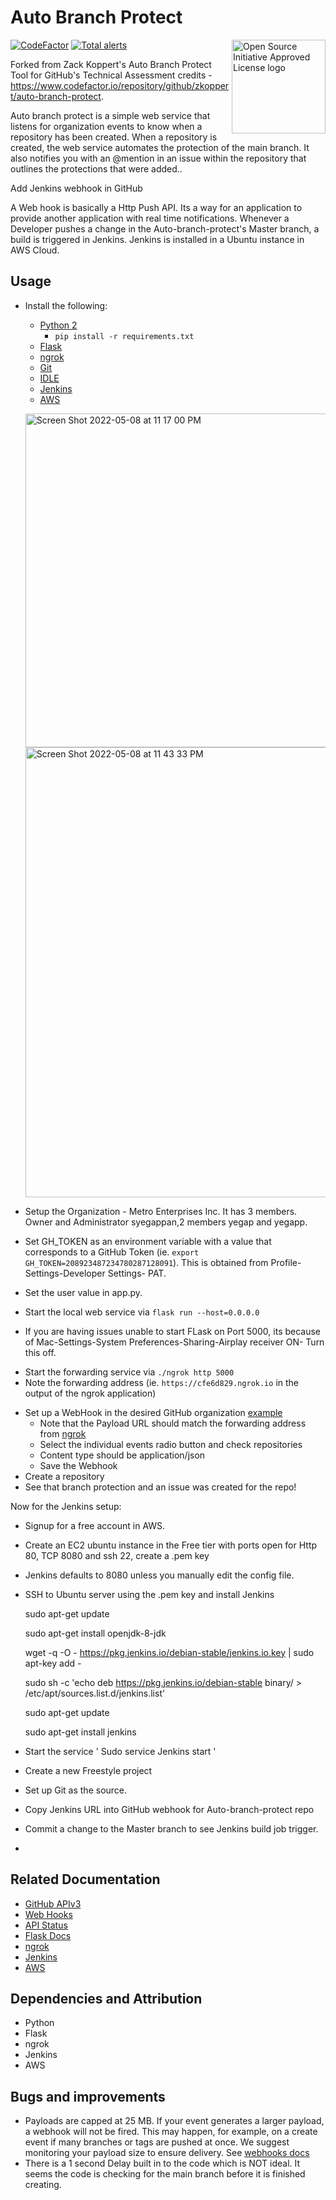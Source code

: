 # Auto Branch Protect
<a href="https://opensource.org"><img height="150" align="right" src="https://opensource.org/files/OSIApprovedCropped.png" alt="Open Source Initiative Approved License logo"></a>

[![CodeFactor](https://www.codefactor.io/repository/github/zkoppert/auto-branch-protect/badge?s=c9ed51e74e4a59d7e3a0e766fe56b1237a53d1c4)](https://www.codefactor.io/repository/github/zkoppert/auto-branch-protect)  [![Total alerts](https://img.shields.io/lgtm/alerts/g/zkoppert/Auto-branch-protect.svg?logo=lgtm&logoWidth=18)](https://lgtm.com/projects/g/zkoppert/Auto-branch-protect/alerts/)

Forked from Zack Koppert's Auto Branch Protect Tool for GitHub's Technical Assessment credits - https://www.codefactor.io/repository/github/zkoppert/auto-branch-protect.

Auto branch protect is a simple web service that listens for organization events to know when a repository has been created. When a repository is created, the web service automates the protection of the main branch. It also notifies you with an @mention in an issue within the repository that outlines the protections that were added..



Add Jenkins webhook in GitHub

  A Web hook is basically a Http Push API. Its a way for an application to provide another application with real time notifications. Whenever a Developer pushes a change in the Auto-branch-protect's Master branch, a build is triggered in Jenkins. Jenkins is installed in a Ubuntu instance in AWS Cloud. 

## Usage
- Install the following:
  - [Python 2](https://www.python.org/downloads/)
    - `pip install -r requirements.txt`
  - [Flask](https://flask.palletsprojects.com/en/1.1.x/installation/#installation)
  - [ngrok](https://dashboard.ngrok.com/get-started)
  - [Git](https://git-scm.com/download/mac)
  - [IDLE](https://docs.python.org/3/library/idle.html)
  - [Jenkins](https://www.jenkins.io/download/)
  - [AWS](https://portal.aws.amazon.com/billing/signup#/start/email)



  <img width="534" alt="Screen Shot 2022-05-08 at 11 17 00 PM" src="https://user-images.githubusercontent.com/104956469/167351261-622ebe50-799b-4d4a-b4c2-6b8ce1bc7da0.png"><img width="720" alt="Screen Shot 2022-05-08 at 11 43 33 PM" src="https://user-images.githubusercontent.com/104956469/167354585-759b86c7-b9fe-4563-aa92-b6d0de346f26.png">


  
  
- Setup the Organization - Metro Enterprises Inc. It has 3 members. Owner and Administrator syegappan,2 members yegap and yegapp.
- Set GH_TOKEN as an environment variable with a value that corresponds to a GitHub Token (ie. `export GH_TOKEN=208923487234780287128091`). This is obtained from Profile-Settings-Developer Settings- PAT.
- Set the user value in app.py. 
- Start the local web service via `flask run --host=0.0.0.0`

- If you are having issues unable to start FLask on Port 5000, its because of Mac-Settings-System Preferences-Sharing-Airplay receiver ON- Turn this off.

<!-- markdownlint-disable -->
- Start the forwarding service via `./ngrok http 5000 `
- Note the forwarding address (ie. `https://cfe6d829.ngrok.io` in the output of the ngrok application)
<!-- markdownlint-disable -->
- Set up a WebHook in the desired GitHub organization [example](https://github.com/buzzmoto-org/REPO/settings/hooks)
  - Note that the Payload URL should match the forwarding address from [ngrok](https://blahblah.ngrok.io)
  - Select the individual events radio button and check repositories
  - Content type should be application/json
  - Save the Webhook
- Create a repository
- See that branch protection and an issue was created for the repo!

Now for the Jenkins setup:
- Signup for a free account in AWS.
- Create an EC2 ubuntu instance in the Free tier with ports open for Http 80, TCP 8080 and ssh 22, create a .pem key
-  Jenkins defaults to 8080 unless you manually edit the config file.
-  SSH to Ubuntu server using the .pem key and install Jenkins
   
   sudo apt-get update

   sudo apt-get install openjdk-8-jdk

   wget -q -O - https://pkg.jenkins.io/debian-stable/jenkins.io.key | sudo apt-key add -

   sudo sh -c 'echo deb https://pkg.jenkins.io/debian-stable binary/ > /etc/apt/sources.list.d/jenkins.list'

   sudo apt-get update

   sudo apt-get install jenkins
   
 - Start the service ' Sudo service Jenkins start '
 - Create a new Freestyle project
 - Set up Git as the source.
 - Copy Jenkins URL into GitHub webhook for Auto-branch-protect repo
 - Commit a change to the Master branch to see Jenkins build job trigger.
 - 



## Related Documentation
- [GitHub APIv3](https://developer.github.com/v3/)
- [Web Hooks](https://developer.github.com/webhooks/)
- [API Status](https://www.githubstatus.com/)
- [Flask Docs](https://flask.palletsprojects.com/en/1.1.x/)
- [ngrok](https://ngrok.com/docs)
- [Jenkins](https://www.jenkins.io/doc/)
- [AWS](https://docs.aws.amazon.com/)

## Dependencies and Attribution
- Python
- Flask
- ngrok
- Jenkins
- AWS

## Bugs and improvements
- Payloads are capped at 25 MB. If your event generates a larger payload, a webhook will not be fired. This may happen, for example, on a create event if many branches or tags are pushed at once. We suggest monitoring your payload size to ensure delivery. See [webhooks docs](https://developer.github.com/webhooks/)
- There is a 1 second Delay built in to the code which is NOT ideal. It seems the code is checking for the main branch before it is finished creating.



